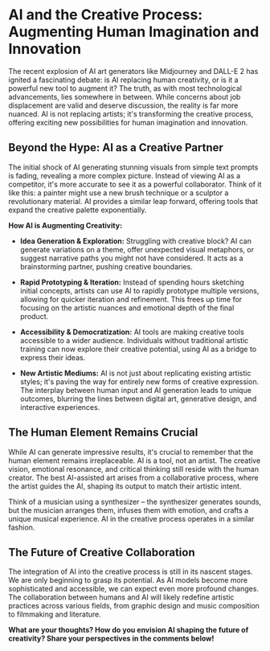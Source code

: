 # AI and the Creative Process: Augmenting Human Imagination and Innovation

The recent explosion of AI art generators like Midjourney and DALL-E 2 has ignited a fascinating debate: is AI replacing human creativity, or is it a powerful new tool to augment it?  The truth, as with most technological advancements, lies somewhere in between.  While concerns about job displacement are valid and deserve discussion, the reality is far more nuanced. AI is not replacing artists; it's transforming the creative process, offering exciting new possibilities for human imagination and innovation.

## Beyond the Hype: AI as a Creative Partner

The initial shock of AI generating stunning visuals from simple text prompts is fading, revealing a more complex picture.  Instead of viewing AI as a competitor, it's more accurate to see it as a powerful collaborator. Think of it like this:  a painter might use a new brush technique or a sculptor a revolutionary material. AI provides a similar leap forward, offering tools that expand the creative palette exponentially.

**How AI is Augmenting Creativity:**

* **Idea Generation & Exploration:** Struggling with creative block? AI can generate variations on a theme, offer unexpected visual metaphors, or suggest narrative paths you might not have considered. It acts as a brainstorming partner, pushing creative boundaries.

* **Rapid Prototyping & Iteration:**  Instead of spending hours sketching initial concepts, artists can use AI to rapidly prototype multiple versions, allowing for quicker iteration and refinement.  This frees up time for focusing on the artistic nuances and emotional depth of the final product.

* **Accessibility & Democratization:**  AI tools are making creative tools accessible to a wider audience.  Individuals without traditional artistic training can now explore their creative potential, using AI as a bridge to express their ideas.

* **New Artistic Mediums:** AI is not just about replicating existing artistic styles; it's paving the way for entirely new forms of creative expression.  The interplay between human input and AI generation leads to unique outcomes, blurring the lines between digital art, generative design, and interactive experiences.

##  The Human Element Remains Crucial

While AI can generate impressive results, it's crucial to remember that the human element remains irreplaceable. AI is a tool, not an artist. The creative vision, emotional resonance, and critical thinking still reside with the human creator. The best AI-assisted art arises from a collaborative process, where the artist guides the AI, shaping its output to match their artistic intent.

Think of a musician using a synthesizer – the synthesizer generates sounds, but the musician arranges them, infuses them with emotion, and crafts a unique musical experience.  AI in the creative process operates in a similar fashion.

## The Future of Creative Collaboration

The integration of AI into the creative process is still in its nascent stages.  We are only beginning to grasp its potential. As AI models become more sophisticated and accessible, we can expect even more profound changes. The collaboration between humans and AI will likely redefine artistic practices across various fields, from graphic design and music composition to filmmaking and literature.

**What are your thoughts? How do you envision AI shaping the future of creativity? Share your perspectives in the comments below!**
